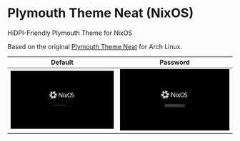 # Plymouth Theme Neat (NixOS)

HiDPI-Friendly Plymouth Theme for NixOS

Based on the original [Plymouth Theme Neat](https://github.com/neetly/plymouth-theme-neat) for Arch Linux.

| Default                                          | Password                                           |
| ------------------------------------------------ | -------------------------------------------------- |
| ![Default Screenshot](./screenshots/default.png) | ![Password Screenshot](./screenshots/password.png) |
